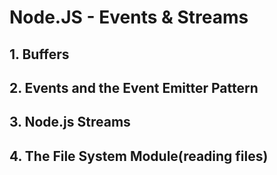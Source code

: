 # Node.JS - Events & Streams

## 1. Buffers
## 2. Events and the Event Emitter Pattern
## 3. Node.js Streams
## 4. The File System Module(reading files)
